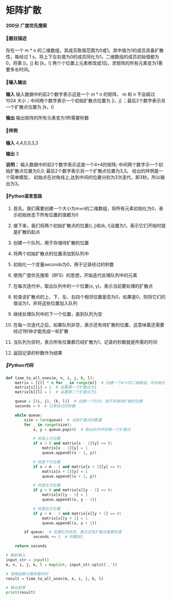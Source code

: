# 矩阵扩散

**200分** **广度优先搜索**

#### 🎃题目描述

存在一个 m * n 的二维数组，其成员取值范围为0或1。其中值为1的成员具备扩散性，每经过 1 s，将上下左右值为0的成员同化为1。二维数组的成员初始值都为0，将第 [i，j] 和 [k，l] 两个个位置上元素修改成1后，求矩阵的所有元素变为1需要多长时间。

#### 🎃输入输出

**输入**
	输入数据中的前2个数字表示这是一个 m * n 的矩阵， m 和 n 不会超过 1024 大小；中间两个数字表示一个初始扩散点位置为  [i，j] ；最后2个数字表示另一个扩散点位置为 [k，l]

**输出**
	输出矩阵的所有元素变为1所需要秒数

#### 🎃样例

**输入**
	4,4,0,0,3,3



**输出**
	3

**说明：**
	输入数据中的前2个数字表示这是一个4*4的矩阵;
	中间两个数字示一个初始扩散点位置为0,0;
	最后2个数字表示另一个扩散点位置为3,3。
	给出的样例是一个简单模型， 初始点在对角线上,达到中间的位置分别为3次迭代，即3秒。所以输出为3。



#### 🎈Python语言思路

1. 首先，我们需要创建一个大小为m×n的二维数组，将所有元素初始化为0，表示初始状态下所有位置的值都为0

2. 接下来，我们将两个初始扩散点的位置(i, j)和(k, l)设置为1，表示它们开始时就是扩散的起点

3. 创建一个队列，用于存储待扩散的位置

4. 将两个初始扩散点的位置添加到队列中

5. 初始化一个变量seconds为0，用于记录经过的秒数

6. 使用广度优先搜索（BFS）的思想，开始迭代处理队列中的元素

7. 在每次迭代中，取出队列中的一个位置(x, y)，表示当前要处理的扩散点

8. 检查该扩散点的上、下、左、右四个相邻位置是否为0，如果是0，则将它们的值设为1，并将这些位置加入队列

9. 继续处理队列中的下一个位置，直到队列为空

10. 在每一次迭代之后，如果队列非空，表示还有待扩散的位置，这意味着还需要经过1秒钟才能完成一轮扩散

11. 当队列为空时，表示所有位置都已经扩散为1，记录的秒数就是所需的时间

12. 返回记录的秒数作为结果

##### 🎉Python代码

```python
def time_to_all_ones(m, n, i, j, k, l):
    matrix = [[0] * n for _ in range(m)]  # 创建一个m*n的二维数组，并初始化为0
    matrix[i][j] = 1  # 设置第一个扩散点为1
    matrix[k][l] = 1  # 设置第二个扩散点为1

    queue = [(i, j), (k, l)]  # 创建一个队列，用于存储待扩散的位置
    seconds = 0  # 记录经过的秒数

    while queue:
        size = len(queue)  # 当前扩散点的数量
        for _ in range(size):
            x, y = queue.pop(0)  # 取出队列中的第一个扩散点

            # 检查上方位置
            if x > 0 and matrix[x - 1][y] == 0:
                matrix[x - 1][y] = 1
                queue.append((x - 1, y))

            # 检查下方位置
            if x < m - 1 and matrix[x + 1][y] == 0:
                matrix[x + 1][y] = 1
                queue.append((x + 1, y))

            # 检查左方位置
            if y > 0 and matrix[x][y - 1] == 0:
                matrix[x][y - 1] = 1
                queue.append((x, y - 1))

            # 检查右方位置
            if y < n - 1 and matrix[x][y + 1] == 0:
                matrix[x][y + 1] = 1
                queue.append((x, y + 1))

        if queue:  # 如果队列非空，表示还有扩散点需要处理
            seconds += 1  # 秒数加1

    return seconds

# 解析输入
input_str = input()
m, n, i, j, k, l = map(int, input_str.split(','))

# 调用函数计算所需时间
result = time_to_all_ones(m, n, i, j, k, l)

# 输出结果
print(result)
```


